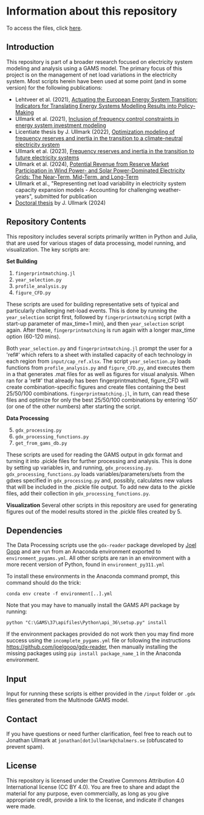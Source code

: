 # Information about this repository
To access the files, click [here](https://github.com/jonull93/PhD).

## Introduction

This repository is part of a broader research focused on electricity system modeling and analysis using a GAMS model. The primary focus of this project is on the management of net load variations in the electricity system. Most scripts herein have been used at some point (and in some version) for the following publications:  
- Lehtveer et al. (2021), [Actuating the European Energy System Transition: Indicators for Translating Energy Systems Modelling Results into Policy-Making](https://doi.org/10.3389/fenrg.2021.677208)  
- Ullmark et al. (2021), [Inclusion of frequency control constraints in energy system investment modeling](https://doi.org/10.1016/j.renene.2021.03.114)  
- Licentiate thesis by J. Ullmark (2022), [Optimization modeling of frequency reserves and inertia in the transition to a climate-neutral electricity system](https://research.chalmers.se/en/publication/530495)  
- Ullmark et al. (2023), [Frequency reserves and inertia in the transition to future electricity systems](https://doi.org/10.1007/s12667-023-00568-1)  
- Ullmark et al. (2024), [Potential Revenue from Reserve Market Participation in Wind Power- and Solar Power-Dominated Electricity Grids: The Near-Term, Mid-Term, and Long-Term](https://doi.org/10.1155/2024/8470441)
- Ullmark et al., "Representing net load variability in electricity system capacity expansion models - Accounting for challenging weather-years", submitted for publication
- [Doctoral thesis](https://research.chalmers.se/en/publication/539696) by J. Ullmark (2024)


## Repository Contents

This repository includes several scripts primarily written in Python and Julia, that are used for various stages of data processing, model running, and visualization. The key scripts are:

**Set Building**

1.  `fingerprintmatching.jl`
2.  `year_selection.py`
3.  `profile_analysis.py`
4.  `figure_CFD.py`

These scripts are used for building representative sets of typical and particularly challenging net-load events. This is done by running the `year_selection` script first, followed by `fingerprintmatching` script (with a start-up parameter of max_time=1 min), and then `year_selection` script again. After these, `fingerprintmatching` is run again with a longer max_time option (60-120 mins). 

Both `year_selection.py` and `fingerprintmatching.jl` prompt the user for a 'ref#' which refers to a sheet with installed capacity of each technology in each region from `input/cap_ref.xlsx`. 
The script `year_selection.py` loads functions from `profile_analysis.py` and `figure_CFD.py`, and executes them in a that generates .mat files for as well as figures for visual analysis. When ran for a 'ref#' that already has been fingerprintmatched, figure_CFD will create combination-specific figures and create files containing the best 25/50/100 combinations. `fingerprintmatching.jl`, in turn, can read these files and optimize for only the best 25/50/100 combinations by entering 'i50' (or one of the other numbers) after starting the script.

**Data Processing** 

5.  `gdx_processing.py`
6.  `gdx_processing_functions.py`
7.  `get_from_gams_db.py`

These scripts are used for reading the GAMS output in gdx format and turning it into .pickle files for further processing and analysis. This is done by setting up variables in, and running, `gdx_processing.py`. `gdx_processing_functions.py` loads variables/parameters/sets from the gdxes specified in `gdx_processing.py` and, possibly, calculates new values that will be included in the .pickle file output. To add new data to the .pickle files, add their collection in `gdx_processing_functions.py`.

**Visualization** 
Several other scripts in this repository are used for generating figures out of the model results stored in the .pickle files created by 5.


## Dependencies

The Data Processing scripts use the `gdx-reader` package developed by [Joel Goop](https://github.com/joelgoop/gdx-reader) and are run from an Anaconda environment exported to `environment_pygams.yml`. All other scripts are ran in an environment with a more recent version of Python, found in `environment_py311.yml`

To install these environments in the Anaconda command prompt, this command should do the trick:
```
conda env create -f environment[..].yml
```

Note that you may have to manually install the GAMS API package by running: 
```
python "C:\GAMS\37\apifiles\Python\api_36\setup.py" install
```

If the environment packages provided do not work then you may find more success using the `incomplete_pygams.yml` file or following the instructions https://github.com/joelgoop/gdx-reader, then manually installing the missing packages using `pip install package_name_1` in the Anaconda environment.

## Input 

Input for running these scripts is either provided in the `/input` folder or `.gdx` files generated from the Multinode GAMS model. 

## Contact

If you have questions or need further clarification, feel free to reach out to Jonathan Ullmark at `jonathan[dot]ullmark@chalmers.se` (obfuscated to prevent spam).

## License

This repository is licensed under the Creative Commons Attribution 4.0 International license (CC BY 4.0). You are free to share and adapt the material for any purpose, even commercially, as long as you give appropriate credit, provide a link to the license, and indicate if changes were made.
